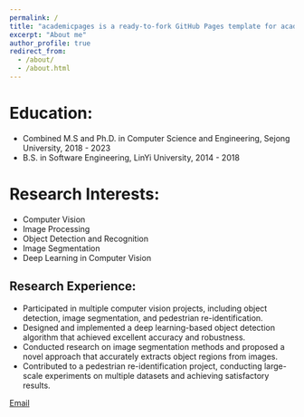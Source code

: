 ```yaml
---
permalink: /
title: "academicpages is a ready-to-fork GitHub Pages template for academic personal websites"
excerpt: "About me"
author_profile: true
redirect_from: 
  - /about/
  - /about.html
---
```


Education:
======
- Combined M.S and Ph.D. in Computer Science and Engineering, Sejong University, 2018 - 2023
- B.S. in Software Engineering, LinYi University, 2014 - 2018

Research Interests:
======
- Computer Vision
- Image Processing
- Object Detection and Recognition
- Image Segmentation
- Deep Learning in Computer Vision

Research Experience:
------
- Participated in multiple computer vision projects, including object detection, image segmentation, and pedestrian re-identification.
- Designed and implemented a deep learning-based object detection algorithm that achieved excellent accuracy and robustness.
- Conducted research on image segmentation methods and proposed a novel approach that accurately extracts object regions from images.
- Contributed to a pedestrian re-identification project, conducting large-scale experiments on multiple datasets and achieving satisfactory results.

[Email](mailto:a1106452043@gmail.com)
